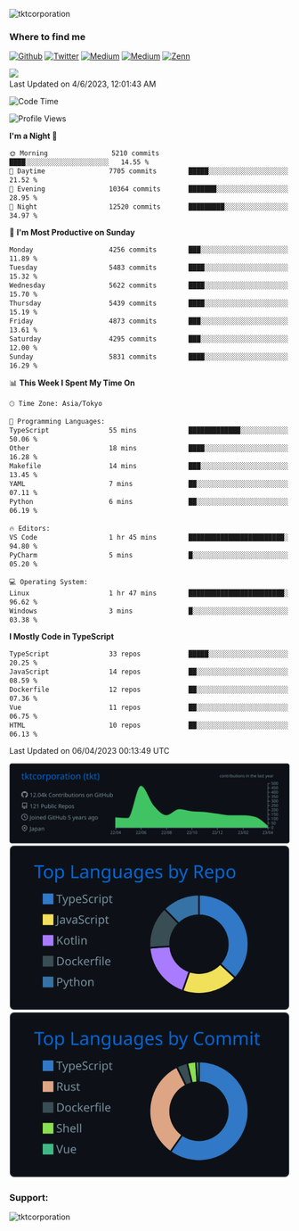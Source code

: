 <p align="left"> <img src="https://komarev.com/ghpvc/?username=tktcorporation&label=Profile%20views&color=0e75b6&style=flat" alt="tktcorporation" /> </p>

<h3>Where to find me</h3>
<p>
<a href="https://github.com/tktcorporation" target="_blank"><img alt="Github" src="https://img.shields.io/badge/GitHub-%2312100E.svg?&style=for-the-badge&logo=Github&logoColor=white" /></a>
<a href="https://twitter.com/tktcorporation" target="_blank"><img alt="Twitter" src="https://img.shields.io/badge/twitter-%231DA1F2.svg?&style=for-the-badge&logo=twitter&logoColor=white" /></a>
<a href="https://www.linkedin.com/in/tktcorporation" target="_blank"><img alt="Medium" src="https://img.shields.io/badge/linkdin-0a66c2.svg?&style=for-the-badge&logo=linkedin&logoColor=white" /></a>
<a href="https://qiita.com/tktcorporation" target="_blank"><img alt="Medium" src="https://img.shields.io/badge/qiita-55C500.svg?&style=for-the-badge&logo=qiita&logoColor=white" /></a>
<a href="https://zenn.dev/tktcorporation" target="_blank"><img alt="Zenn" src="https://img.shields.io/badge/Zenn-3EA8FF.svg?&style=for-the-badge&logo=Zenn&logoColor=white" /></a>
</p>

<!--START_SECTION:lapras-card-->
<a href="https://lapras.com/public/tktcorporation" target="_blank" rel="noopener noreferrer"><img src="https://lapras-card-generator.vercel.app/api/svg?e=3.89&b=3.48&i=3.58&b1=%23232323&b2=%236d6d6d&i1=%23212121&i2=%23818181&l=en" width="300" ></a>  
Last Updated on 4/6/2023, 12:01:43 AM
<!--END_SECTION:lapras-card-->
  
<!--START_SECTION:waka-->
![Code Time](http://img.shields.io/badge/Code%20Time-924%20hrs%2031%20mins-blue)

![Profile Views](http://img.shields.io/badge/Profile%20Views-1-blue)

**I'm a Night 🦉** 

```text
🌞 Morning                5210 commits        ████░░░░░░░░░░░░░░░░░░░░░   14.55 % 
🌆 Daytime                7705 commits        █████░░░░░░░░░░░░░░░░░░░░   21.52 % 
🌃 Evening                10364 commits       ███████░░░░░░░░░░░░░░░░░░   28.95 % 
🌙 Night                  12520 commits       █████████░░░░░░░░░░░░░░░░   34.97 % 
```
📅 **I'm Most Productive on Sunday** 

```text
Monday                   4256 commits        ███░░░░░░░░░░░░░░░░░░░░░░   11.89 % 
Tuesday                  5483 commits        ████░░░░░░░░░░░░░░░░░░░░░   15.32 % 
Wednesday                5622 commits        ████░░░░░░░░░░░░░░░░░░░░░   15.70 % 
Thursday                 5439 commits        ████░░░░░░░░░░░░░░░░░░░░░   15.19 % 
Friday                   4873 commits        ███░░░░░░░░░░░░░░░░░░░░░░   13.61 % 
Saturday                 4295 commits        ███░░░░░░░░░░░░░░░░░░░░░░   12.00 % 
Sunday                   5831 commits        ████░░░░░░░░░░░░░░░░░░░░░   16.29 % 
```


📊 **This Week I Spent My Time On** 

```text
🕑︎ Time Zone: Asia/Tokyo

💬 Programming Languages: 
TypeScript               55 mins             █████████████░░░░░░░░░░░░   50.06 % 
Other                    18 mins             ████░░░░░░░░░░░░░░░░░░░░░   16.28 % 
Makefile                 14 mins             ███░░░░░░░░░░░░░░░░░░░░░░   13.45 % 
YAML                     7 mins              ██░░░░░░░░░░░░░░░░░░░░░░░   07.11 % 
Python                   6 mins              ██░░░░░░░░░░░░░░░░░░░░░░░   06.19 % 

🔥 Editors: 
VS Code                  1 hr 45 mins        ████████████████████████░   94.80 % 
PyCharm                  5 mins              █░░░░░░░░░░░░░░░░░░░░░░░░   05.20 % 

💻 Operating System: 
Linux                    1 hr 47 mins        ████████████████████████░   96.62 % 
Windows                  3 mins              █░░░░░░░░░░░░░░░░░░░░░░░░   03.38 % 
```

**I Mostly Code in TypeScript** 

```text
TypeScript               33 repos            █████░░░░░░░░░░░░░░░░░░░░   20.25 % 
JavaScript               14 repos            ██░░░░░░░░░░░░░░░░░░░░░░░   08.59 % 
Dockerfile               12 repos            ██░░░░░░░░░░░░░░░░░░░░░░░   07.36 % 
Vue                      11 repos            ██░░░░░░░░░░░░░░░░░░░░░░░   06.75 % 
HTML                     10 repos            ██░░░░░░░░░░░░░░░░░░░░░░░   06.13 % 
```




 Last Updated on 06/04/2023 00:13:49 UTC
<!--END_SECTION:waka-->

[![](https://raw.githubusercontent.com/tktcorporation/tktcorporation/master/profile-summary-card-output/github_dark/0-profile-details.svg)](https://github.com/vn7n24fzkq/github-profile-summary-cards)
[![](https://raw.githubusercontent.com/tktcorporation/tktcorporation/master/profile-summary-card-output/github_dark/1-repos-per-language.svg)](https://github.com/vn7n24fzkq/github-profile-summary-cards) [![](https://raw.githubusercontent.com/tktcorporation/tktcorporation/master/profile-summary-card-output/github_dark/2-most-commit-language.svg)](https://github.com/vn7n24fzkq/github-profile-summary-cards)

<h3 align="left">Support:</h3>
<p><a href="https://www.buymeacoffee.com/tktcorporation"> <img align="left" src="https://cdn.buymeacoffee.com/buttons/v2/default-yellow.png" height="50" width="210" alt="tktcorporation" /></a></p><br><br>
